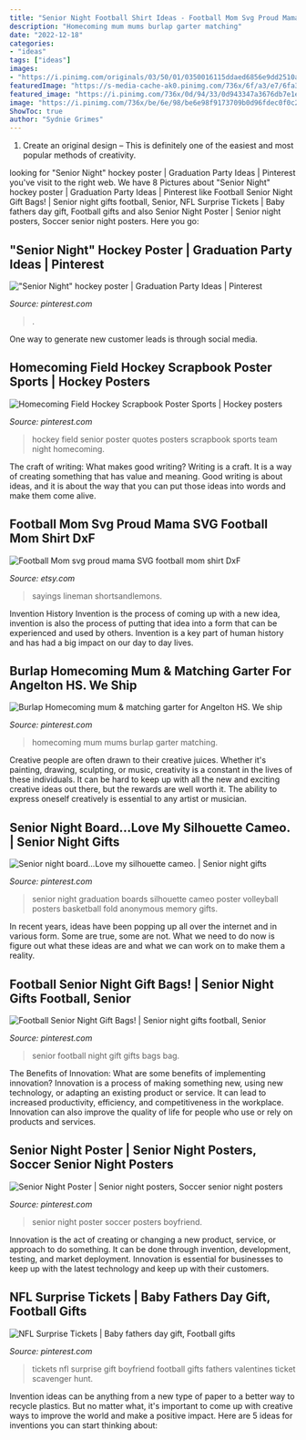 ```yaml
---
title: "Senior Night Football Shirt Ideas - Football Mom Svg Proud Mama Svg Football Mom Shirt Dxf"
description: "Homecoming mum mums burlap garter matching"
date: "2022-12-18"
categories:
- "ideas"
tags: ["ideas"]
images:
- "https://i.pinimg.com/originals/03/50/01/0350016115ddaed6856e9dd2510ab806.jpg"
featuredImage: "https://s-media-cache-ak0.pinimg.com/736x/6f/a3/e7/6fa3e7da4c65165c0a9bd23bd453e22b.jpg"
featured_image: "https://i.pinimg.com/736x/0d/94/33/0d943347a3676db7e1e593c49fd60bc7.jpg"
image: "https://i.pinimg.com/736x/be/6e/98/be6e98f9173709b0d96fdec0f0c22730--hockey-quotes-field-hockey.jpg"
ShowToc: true
author: "Sydnie Grimes"
---
```



1. Create an original design – This is definitely one of the easiest and most popular methods of creativity.

	

		
looking for &quot;Senior Night&quot; hockey poster | Graduation Party Ideas | Pinterest you've visit to the right web. We have 8 Pictures about &quot;Senior Night&quot; hockey poster | Graduation Party Ideas | Pinterest like Football Senior Night Gift Bags! | Senior night gifts football, Senior, NFL Surprise Tickets | Baby fathers day gift, Football gifts and also Senior Night Poster | Senior night posters, Soccer senior night posters. Here you go:
		
    
## &quot;Senior Night&quot; Hockey Poster | Graduation Party Ideas | Pinterest

<img loading=lazy src="https://s-media-cache-ak0.pinimg.com/736x/6f/a3/e7/6fa3e7da4c65165c0a9bd23bd453e22b.jpg" onerror="this.onerror=null;this.src='https://tse3.mm.bing.net/th?id=OIP.Nz42qSBQc4secPJ8PTeK1gHaJ3&amp;pid=15.1';" alt="&quot;Senior Night&quot; hockey poster | Graduation Party Ideas | Pinterest">

_Source: pinterest.com_

>. 

	

One way to generate new customer leads is through social media.

    
## Homecoming Field Hockey Scrapbook Poster Sports | Hockey Posters

<img loading=lazy src="https://i.pinimg.com/736x/be/6e/98/be6e98f9173709b0d96fdec0f0c22730--hockey-quotes-field-hockey.jpg" onerror="this.onerror=null;this.src='https://tse4.mm.bing.net/th?id=OIP.Kuxtrs_MxSD9kMXtrY8lowHaJ3&amp;pid=15.1';" alt="Homecoming Field Hockey Scrapbook Poster Sports | Hockey posters">

_Source: pinterest.com_

>hockey field senior poster quotes posters scrapbook sports team night homecoming. 

	

The craft of writing: What makes good writing?
Writing is a craft. It is a way of creating something that has value and meaning. Good writing is about ideas, and it is about the way that you can put those ideas into words and make them come alive.

    
## Football Mom Svg Proud Mama SVG Football Mom Shirt DxF

<img loading=lazy src="https://img1.etsystatic.com/183/0/13120200/il_570xN.1341412245_jzo3.jpg" onerror="this.onerror=null;this.src='https://tse3.mm.bing.net/th?id=OIP.f4vTJVtKHpBra2cBOncDTgHaF7&amp;pid=15.1';" alt="Football Mom svg proud mama SVG football mom shirt DxF">

_Source: etsy.com_

>sayings lineman shortsandlemons. 

	

Invention History
Invention is the process of coming up with a new idea, invention is also the process of putting that idea into a form that can be experienced and used by others. Invention is a key part of human history and has had a big impact on our day to day lives.

    
## Burlap Homecoming Mum &amp; Matching Garter For Angelton HS. We Ship

<img loading=lazy src="https://i.pinimg.com/736x/0d/94/33/0d943347a3676db7e1e593c49fd60bc7.jpg" onerror="this.onerror=null;this.src='https://tse2.mm.bing.net/th?id=OIP.-r4206ULJQC9DeLzUJtO8gHaJ5&amp;pid=15.1';" alt="Burlap Homecoming mum &amp; matching garter for Angelton HS. We ship">

_Source: pinterest.com_

>homecoming mum mums burlap garter matching. 

	

Creative people are often drawn to their creative juices. Whether it's painting, drawing, sculpting, or music, creativity is a constant in the lives of these individuals. It can be hard to keep up with all the new and exciting creative ideas out there, but the rewards are well worth it. The ability to express oneself creatively is essential to any artist or musician.

    
## Senior Night Board...Love My Silhouette Cameo. | Senior Night Gifts

<img loading=lazy src="https://i.pinimg.com/originals/03/50/01/0350016115ddaed6856e9dd2510ab806.jpg" onerror="this.onerror=null;this.src='https://tse3.mm.bing.net/th?id=OIP.DSDYvdiwc98BlgDmtFvqdAHaFs&amp;pid=15.1';" alt="Senior night board...Love my silhouette cameo. | Senior night gifts">

_Source: pinterest.com_

>senior night graduation boards silhouette cameo poster volleyball posters basketball fold anonymous memory gifts. 

	

In recent years, ideas have been popping up all over the internet and in various form. Some are true, some are not. What we need to do now is figure out what these ideas are and what we can work on to make them a reality.

    
## Football Senior Night Gift Bags! | Senior Night Gifts Football, Senior

<img loading=lazy src="https://i.pinimg.com/originals/43/3c/a2/433ca28db6967d94f0d1f35315a6d500.jpg" onerror="this.onerror=null;this.src='https://tse4.mm.bing.net/th?id=OIP.uW42J3PVk_vrYaN_tWTlvQHaJ4&amp;pid=15.1';" alt="Football Senior Night Gift Bags! | Senior night gifts football, Senior">

_Source: pinterest.com_

>senior football night gift gifts bags bag. 

	

The Benefits of Innovation: What are some benefits of implementing innovation?
Innovation is a process of making something new, using new technology, or adapting an existing product or service. It can lead to increased productivity, efficiency, and competitiveness in the workplace. Innovation can also improve the quality of life for people who use or rely on products and services.

    
## Senior Night Poster | Senior Night Posters, Soccer Senior Night Posters

<img loading=lazy src="https://i.pinimg.com/originals/d7/e9/b0/d7e9b0e74a7ddd247a102a2a5bd86619.jpg" onerror="this.onerror=null;this.src='https://tse3.mm.bing.net/th?id=OIP.SZ2xEssVhJbnFpqbgXd2pgHaNL&amp;pid=15.1';" alt="Senior Night Poster | Senior night posters, Soccer senior night posters">

_Source: pinterest.com_

>senior night poster soccer posters boyfriend. 

	

Innovation is the act of creating or changing a new product, service, or approach to do something. It can be done through invention, development, testing, and market deployment. Innovation is essential for businesses to keep up with the latest technology and keep up with their customers.

    
## NFL Surprise Tickets | Baby Fathers Day Gift, Football Gifts

<img loading=lazy src="https://i.pinimg.com/originals/d2/6c/17/d26c170857abf52c04ea8efbf4183039.jpg" onerror="this.onerror=null;this.src='https://tse2.mm.bing.net/th?id=OIP.AGS1_9dPYhj_a0DdxYZRPQHaJ4&amp;pid=15.1';" alt="NFL Surprise Tickets | Baby fathers day gift, Football gifts">

_Source: pinterest.com_

>tickets nfl surprise gift boyfriend football gifts fathers valentines ticket scavenger hunt. 

	

Invention ideas can be anything from a new type of paper to a better way to recycle plastics. But no matter what, it's important to come up with creative ways to improve the world and make a positive impact. Here are 5 ideas for inventions you can start thinking about: 

